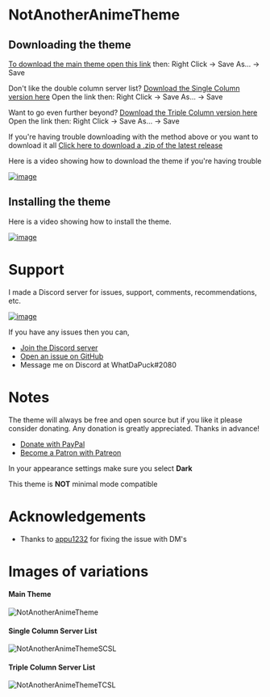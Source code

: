 # NotAnotherAnimeTheme

## Downloading the theme

 [To download the main theme open this link](https://raw.githubusercontent.com/WhatDaPuck/NotAnotherAnimeTheme/master/NotAnotherAnimeTheme.theme.css)  then: Right Click -> Save As... -> Save

Don't like the double column server list? [Download the Single Column version here](https://raw.githubusercontent.com/WhatDaPuck/NotAnotherAnimeTheme/master/variations/NotAnotherAnimeThemeSCSL.theme.css) Open the link then: Right Click -> Save As... -> Save

Want to go even further beyond? [Download the Triple Column version here](https://raw.githubusercontent.com/WhatDaPuck/NotAnotherAnimeTheme/master/variations/NotAnotherAnimeThemeTCSL.theme.css) Open the link then: Right Click -> Save As... -> Save

If you're having trouble downloading with the method above or you want to download it all [Click here to download a .zip of the latest release](https://github.com/WhatDaPuck/NotAnotherAnimeTheme/archive/master.zip)

Here is a video showing how to download the theme if you're having trouble

 [![image](https://i.imgur.com/hsEYSEL.jpg)](https://www.youtube.com/watch?v=1ML5_F-n5iw)

 ## Installing the theme

 Here is a video showing how to install the theme.

 [![image](https://i.imgur.com/1tnVh0O.png)](https://www.youtube.com/watch?v=R-aZTjHWRZc)

# Support
I made a Discord server for issues, support, comments, recommendations, etc.

[![image](https://canary.discordapp.com/api/guilds/412794678791110664/widget.png?style=banner3)](https://discord.gg/FdZhbjY)

If you have any issues then you can,

* [Join the Discord server](https://discord.gg/FdZhbjY)
* [Open an issue on GitHub](https://github.com/WhatDaPuck/NotAnotherAnimeTheme/issues)
* Message me on Discord at WhatDaPuck#2080

# Notes
The theme will always be free and open source but if you like it please consider donating. Any donation is greatly appreciated.  Thanks in advance!
* [Donate with PayPal](https://www.paypal.me/ChrisBock)
* [Become a Patron with Patreon](https://www.patreon.com/ChrisBock)

In your appearance settings make sure you select **Dark**

This theme is **NOT** minimal mode compatible

# Acknowledgements
* Thanks to [appu1232](https://github.com/appu1232/) for fixing the issue with DM's

# Images of variations
#### Main Theme
![NotAnotherAnimeTheme](https://i.imgur.com/B5N8Owl.jpg)

#### Single Column Server List
![NotAnotherAnimeThemeSCSL](https://i.imgur.com/HStMvDg.jpg)

#### Triple Column Server List
![NotAnotherAnimeThemeTCSL](https://i.imgur.com/J4CHHcV.jpg)